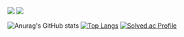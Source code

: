 <img src="https://img.shields.io/badge/4D7AA8-Python?style=for-the-badge&logo=c%2B%2B&logoColor=white"> <img src="https://img.shields.io/badge/C%2B%2B-00599C?style=for-the-badge&logo=python&logoColor=white"/></a>

![Anurag's GitHub stats](https://github-readme-stats.vercel.app/api?username=twilightyear&show_icons=true&theme=radical)
[![Top Langs](https://github-readme-stats.vercel.app/api/top-langs/?username=twilightyear&langs_count=10&layout=compact&theme=dark)](https://github.com/twilightyear/twilightyear)﻿
[![Solved.ac Profile](http://mazassumnida.wtf/api/v2/generate_badge?boj=twilightyear)](https://solved.ac/twilightyear/)
